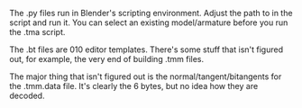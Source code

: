 The .py files run in Blender's scripting environment. Adjust the path to in the script and run it. You can select an existing model/armature before you run the .tma script.

The .bt files are 010 editor templates. There's some stuff that isn't figured out, for example, the very end of building .tmm files.

The major thing that isn't figured out is the normal/tangent/bitangents for the .tmm.data file. It's clearly the 6 bytes, but no idea how they are decoded.
